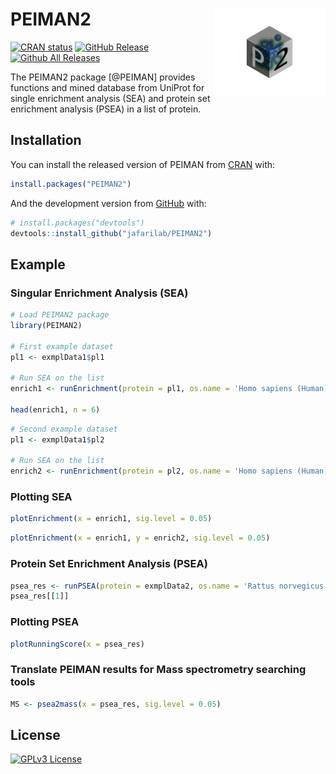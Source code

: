 <!-- README.md is generated from README.Rmd. Please edit that file -->

# PEIMAN2 <a href='https://github.com/jafarilab/PEIMAN2'><img src="vignettes/logo.jpg" align="right" height="139"/></a>

<!-- badges: start -->

[![CRAN
status](https://www.r-pkg.org/badges/version/PEIMAN2)](https://cran.r-project.org/package=PEIMAN2)
[![GitHub
Release](https://img.shields.io/github/release/jafarilab/PEIMAN2?style=flat)](https://github.com/jafarilab/PEIMAN2/releases)
[![Github All
Releases](https://img.shields.io/github/downloads/jafarilab/PEIMAN2/total.svg?style=flat)](https://github.com/jafarilab/PEIMAN2)

<!-- badges: end -->

The PEIMAN2 package \[@PEIMAN\] provides functions and mined database from UniProt for single enrichment analysis (SEA) and 
protein set enrichment analysis (PSEA) in a list of protein.


## Installation

You can install the released version of PEIMAN from
[CRAN](https://CRAN.R-project.org) with:

``` r
install.packages("PEIMAN2")
```

And the development version from [GitHub](https://github.com/) with:

``` r
# install.packages("devtools")
devtools::install_github("jafarilab/PEIMAN2")
```

## Example

### Singular Enrichment Analysis (SEA)

``` r
# Load PEIMAN2 package
library(PEIMAN2)

# First example dataset
pl1 <- exmplData1$pl1

# Run SEA on the list
enrich1 <- runEnrichment(protein = pl1, os.name = 'Homo sapiens (Human)')

head(enrich1, n = 6)
```


``` r
# Second example dataset
pl1 <- exmplData1$pl2

# Run SEA on the list
enrich2 <- runEnrichment(protein = pl2, os.name = 'Homo sapiens (Human)')
```


### Plotting SEA

```r
plotEnrichment(x = enrich1, sig.level = 0.05)
```


```r
plotEnrichment(x = enrich1, y = enrich2, sig.level = 0.05)
```


### Protein Set Enrichment Analysis (PSEA)

``` r
psea_res <- runPSEA(protein = exmplData2, os.name = 'Rattus norvegicus (Rat)', nperm = 1000)
psea_res[[1]]
```

### Plotting PSEA

``` r
plotRunningScore(x = psea_res)
```


### Translate PEIMAN results for Mass spectrometry searching tools

``` r
MS <- psea2mass(x = psea_res, sig.level = 0.05)
```


## License

[![GPLv3
License](https://img.shields.io/badge/License-GPL%20v3-yellow.svg)](https://opensource.org/licenses/)
